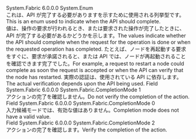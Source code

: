 <Type Name="CompletionMode" FullName="System.Fabric.CompletionMode">
  <TypeSignature Language="C#" Value="public enum CompletionMode" />
  <TypeSignature Language="ILAsm" Value=".class public auto ansi serializable sealed CompletionMode extends System.Enum" />
  <TypeSignature Language="DocId" Value="T:System.Fabric.CompletionMode" />
  <TypeSignature Language="VB.NET" Value="Public Enum CompletionMode" />
  <TypeSignature Language="F#" Value="type CompletionMode = " />
  <AssemblyInfo>
    <AssemblyName>System.Fabric</AssemblyName>
    <AssemblyVersion>6.0.0.0</AssemblyVersion>
  </AssemblyInfo>
  <Base>
    <BaseTypeName>System.Enum</BaseTypeName>
  </Base>
  <Docs>
    <summary>
            <span data-ttu-id="bcf05-101">これは、API が完了する必要がありますを示すために使用される列挙型です。</span><span class="sxs-lookup"><span data-stu-id="bcf05-101">This is an enum used to indicate when the API should complete.</span></span> 
            </summary>
    <remarks>
            <span data-ttu-id="bcf05-102">値は、操作の要求が行われるとき、または要求された操作が完了したときに、API が完了する必要があるかどうかを示します。</span><span class="sxs-lookup"><span data-stu-id="bcf05-102">The values indicate whether the API should complete when the request for the operation is done or when the requested operation has completed.</span></span> <span data-ttu-id="bcf05-103">たとえば、ノードを再起動する要求をすぐに、要求が承諾されると、または API では、ノードが再起動されることを確認できます完了でした。</span><span class="sxs-lookup"><span data-stu-id="bcf05-103">For example,  a request to restart a node  could complete as soon the request is accepted or when the API can verify that the node has restarted.</span></span> <span data-ttu-id="bcf05-104">実際の認証は、使用されている API に依存します。</span><span class="sxs-lookup"><span data-stu-id="bcf05-104">The actual verification depends upon the API being used.</span></span>
            </remarks>
  </Docs>
  <Members>
    <Member MemberName="DoNotVerify">
      <MemberSignature Language="C#" Value="DoNotVerify" />
      <MemberSignature Language="ILAsm" Value=".field public static literal valuetype System.Fabric.CompletionMode DoNotVerify = int32(1)" />
      <MemberSignature Language="DocId" Value="F:System.Fabric.CompletionMode.DoNotVerify" />
      <MemberSignature Language="VB.NET" Value="DoNotVerify" />
      <MemberSignature Language="F#" Value="DoNotVerify = 1" Usage="System.Fabric.CompletionMode.DoNotVerify" />
      <MemberType>Field</MemberType>
      <AssemblyInfo>
        <AssemblyName>System.Fabric</AssemblyName>
        <AssemblyVersion>6.0.0.0</AssemblyVersion>
      </AssemblyInfo>
      <ReturnValue>
        <ReturnType>System.Fabric.CompletionMode</ReturnType>
      </ReturnValue>
      <MemberValue>1</MemberValue>
      <Docs>
        <summary>
            <span data-ttu-id="bcf05-105">アクションの完了を確認しません。</span><span class="sxs-lookup"><span data-stu-id="bcf05-105">Do not verify the completion of the action.</span></span>
            </summary>
      </Docs>
    </Member>
    <Member MemberName="Invalid">
      <MemberSignature Language="C#" Value="Invalid" />
      <MemberSignature Language="ILAsm" Value=".field public static literal valuetype System.Fabric.CompletionMode Invalid = int32(0)" />
      <MemberSignature Language="DocId" Value="F:System.Fabric.CompletionMode.Invalid" />
      <MemberSignature Language="VB.NET" Value="Invalid" />
      <MemberSignature Language="F#" Value="Invalid = 0" Usage="System.Fabric.CompletionMode.Invalid" />
      <MemberType>Field</MemberType>
      <AssemblyInfo>
        <AssemblyName>System.Fabric</AssemblyName>
        <AssemblyVersion>6.0.0.0</AssemblyVersion>
      </AssemblyInfo>
      <ReturnValue>
        <ReturnType>System.Fabric.CompletionMode</ReturnType>
      </ReturnValue>
      <MemberValue>0</MemberValue>
      <Docs>
        <summary>
            <span data-ttu-id="bcf05-106">入力候補モードでは、有効な値はありません。</span><span class="sxs-lookup"><span data-stu-id="bcf05-106">Completion mode does not have a valid value.</span></span>
            </summary>
      </Docs>
    </Member>
    <Member MemberName="Verify">
      <MemberSignature Language="C#" Value="Verify" />
      <MemberSignature Language="ILAsm" Value=".field public static literal valuetype System.Fabric.CompletionMode Verify = int32(2)" />
      <MemberSignature Language="DocId" Value="F:System.Fabric.CompletionMode.Verify" />
      <MemberSignature Language="VB.NET" Value="Verify" />
      <MemberSignature Language="F#" Value="Verify = 2" Usage="System.Fabric.CompletionMode.Verify" />
      <MemberType>Field</MemberType>
      <AssemblyInfo>
        <AssemblyName>System.Fabric</AssemblyName>
        <AssemblyVersion>6.0.0.0</AssemblyVersion>
      </AssemblyInfo>
      <ReturnValue>
        <ReturnType>System.Fabric.CompletionMode</ReturnType>
      </ReturnValue>
      <MemberValue>2</MemberValue>
      <Docs>
        <summary>
            <span data-ttu-id="bcf05-107">アクションの完了を確認します。</span><span class="sxs-lookup"><span data-stu-id="bcf05-107">Verify the completion of the action.</span></span>
            </summary>
      </Docs>
    </Member>
  </Members>
</Type>
